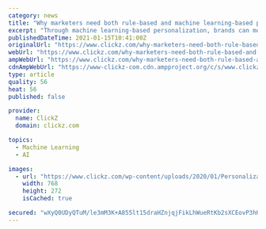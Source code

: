 ```yaml
---
category: news
title: "Why marketers need both rule-based and machine learning-based personalization"
excerpt: "Through machine learning-based personalization, brands can more easily scale decision-making and increase efficiencies where human processing power is limited. The symbiosis of rule-based and machine learning-based personalization provides the best ..."
publishedDateTime: 2021-01-15T10:41:00Z
originalUrl: "https://www.clickz.com/why-marketers-need-both-rule-based-and-machine-learning-based-personalization/"
webUrl: "https://www.clickz.com/why-marketers-need-both-rule-based-and-machine-learning-based-personalization/"
ampWebUrl: "https://www.clickz.com/why-marketers-need-both-rule-based-and-machine-learning-based-personalization/264717/amp/"
cdnAmpWebUrl: "https://www-clickz-com.cdn.ampproject.org/c/s/www.clickz.com/why-marketers-need-both-rule-based-and-machine-learning-based-personalization/264717/amp/"
type: article
quality: 56
heat: 56
published: false

provider:
  name: ClickZ
  domain: clickz.com

topics:
  - Machine Learning
  - AI

images:
  - url: "https://www.clickz.com/wp-content/uploads/2020/01/Personalization.jpg"
    width: 768
    height: 272
    isCached: true

secured: "wXyQ0UDyQTuM/le3mM3K+A855lt15draHZnjqjFikLhWueRtKb2sXCEovP3hHq4qxCAD1iLUPTCsb3yAhHVF9FEecVGdaxGZmHrxb9a8ChU536KkYeryLyDxb598orEWQEFmwubunbjAPb2X4o6EE8EMJ3yJwqpd6vjEpfq1YoynDb3cFKV5kEZuPDGcHbcZLOZLGocElCXi+zNfqsQpt3yMKGnFucYbL/hbannp5kByRcLd7nYcP9DiEtD4aON3NlAV4RVqPdapBITZdqbTxfDwW4SQIgahmZB08X5/9T68eTEzsRMd5NEATJJfvytN7ZUPBlsyX0xS0iSACv2wOE1/9tyWxqXSG5j8pj66BHQ=;INTLRf3Kxbc5ZKO1PqLu9g=="
---
```


